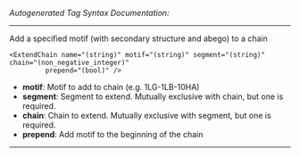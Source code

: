 _Autogenerated Tag Syntax Documentation:_

---
Add a specified motif (with secondary structure and abego) to a chain

```
<ExtendChain name="(string)" motif="(string)" segment="(string)" chain="(non_negative_integer)"
         prepend="(bool)" />
```

-   **motif**: Motif to add to chain (e.g. 1LG-1LB-10HA)
-   **segment**: Segment to extend. Mutually exclusive with chain, but one is required.
-   **chain**: Chain to extend. Mutually exclusive with segment, but one is required.
-   **prepend**: Add motif to the beginning of the chain

---
